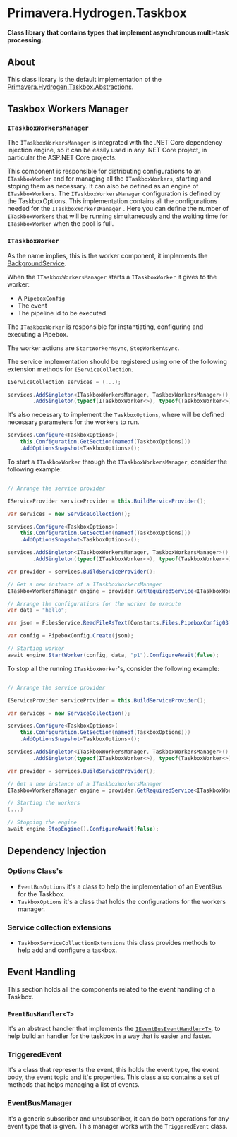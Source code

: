 # Primavera.Hydrogen.Taskbox

**Class library that contains types that implement asynchronous multi-task processing.**

[REF_Taskbox_Abstractions]: Taskbox.Abstractions.md

## About

This class library is the default implementation of the [Primavera.Hydrogen.Taskbox.Abstractions][REF_Taskbox_Abstractions].

## Taskbox Workers Manager

### `ITaskboxWorkersManager`
The `ITaskboxWorkersManager` is integrated with the .NET Core dependency injection engine, so it can be easily used in any .NET Core project, in particular the ASP.NET Core projects.

This component is responsible for distributing configurations to an `ITaskboxWorker` and for managing all the `ITaskboxWorkers`, starting and stoping them as necessary. It can also be defined as an engine of `ITaskboxWorkers`. The `ITaskboxWorkersManager` configuration is defined by the TaskboxOptions. This implementation contains all the configurations needed for the `ITaskboxWorkersManager` . Here you can define the number of `ITaskboxWorkers` that will be running simultaneously and the waiting time for `ITaskboxWorker` when the pool is full.


### `ITaskboxWorker`

As the name implies, this is the worker component, it implements the [BackgroundService](https://docs.microsoft.com/en-us/dotnet/api/microsoft.extensions.hosting.backgroundservice?view=dotnet-plat-ext-3.0). 

When the `ITaskboxWorkersManager` starts a `ITaskboxWorker` it gives to the worker:
- A `PipeboxConfig`
- The event
- The pipeline id to be executed

The `ITaskboxWorker` is responsible for instantiating, configuring and executing a Pipebox.

The worker actions are `StartWorkerAsync`, `StopWorkerAsync`.

The service implementation should be registered using one of the following extension methods for `IServiceCollection`.

```csharp
IServiceCollection services = (...);

services.AddSingleton<ITaskboxWorkersManager, TaskboxWorkersManager>()
        .AddSingleton(typeof(ITaskboxWorker<>), typeof(TaskboxWorker<>))
```
It's also necessary to implement the `TaskboxOptions`, where will be defined necessary parameters for the workers to run.

```csharp
services.Configure<TaskboxOptions>(
    this.Configuration.GetSection(nameof(TaskboxOptions)))
    .AddOptionsSnapshot<TaskboxOptions>();
```

To start a `ITaskboxWorker` through the `ITaskboxWorkersManager`, consider the following example:

```csharp

// Arrange the service provider

IServiceProvider serviceProvider = this.BuildServiceProvider();

var services = new ServiceCollection();

services.Configure<TaskboxOptions>(
    this.Configuration.GetSection(nameof(TaskboxOptions)))
    .AddOptionsSnapshot<TaskboxOptions>();

services.AddSingleton<ITaskboxWorkersManager, TaskboxWorkersManager>()
        .AddSingleton(typeof(ITaskboxWorker<>), typeof(TaskboxWorker<>));

var provider = services.BuildServiceProvider();

// Get a new instance of a ITaskboxWorkersManager
ITaskboxWorkersManager engine = provider.GetRequiredService<ITaskboxWorkersManager>();

// Arrange the configurations for the worker to execute
var data = "hello";

var json = FilesService.ReadFileAsText(Constants.Files.PipeboxConfig03);

var config = PipeboxConfig.Create(json);

// Starting worker
await engine.StartWorker(config, data, "p1").ConfigureAwait(false);

```
To stop all the running `ITaskboxWorker`'s, consider the following example:

```csharp

// Arrange the service provider

IServiceProvider serviceProvider = this.BuildServiceProvider();

var services = new ServiceCollection();

services.Configure<TaskboxOptions>(
    this.Configuration.GetSection(nameof(TaskboxOptions)))
    .AddOptionsSnapshot<TaskboxOptions>();

services.AddSingleton<ITaskboxWorkersManager, TaskboxWorkersManager>()
        .AddSingleton(typeof(ITaskboxWorker<>), typeof(TaskboxWorker<>));

var provider = services.BuildServiceProvider();

// Get a new instance of a ITaskboxWorkersManager
ITaskboxWorkersManager engine = provider.GetRequiredService<ITaskboxWorkersManager>();

// Starting the workers
(...)

// Stopping the engine
await engine.StopEngine().ConfigureAwait(false);

```

## Dependency Injection

### Options Class's

- `EventBusOptions` it's a class to help the implementation of an EventBus for the Taskbox.
- `TaskboxOptions` it's a class that holds the configurations for the workers manager.

### Service collection extensions

- `TaskboxServiceCollectionExtensions` this class provides methods to help add and configure a taskbox.

## Event Handling

This section holds all the components related to the event handling of a Taskbox.

### `EventBusHandler<T>`
It's an abstract handler that implements the [`IEventBusEventHandler<T>`](EventBus.Abstractions.md), to help build an handler for the taskbox in a way that is easier and faster.



### TriggeredEvent
It's a class that represents the event, this holds the event type, the event body, the event topic and it's properties. This class also contains a set of methods that helps managing a list of events.

### EventBusManager

It's a generic subscriber and unsubscriber, it can do both operations for any event type that is given. This manager works with the `TriggeredEvent` class.